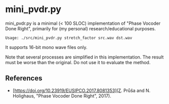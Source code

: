 # mini_pvdr.py

mini_pvdr.py is a minimal (< 100 SLOC) implementation of "Phase Vocoder Done Right", primarily for (my personal) research/educational purposes.

```
Usage: ./src/mini_pvdr.py stretch_factor src.wav dst.wav
```

It supports 16-bit mono wave files only.

Note that several processes are simplified in this implementation.  The result must be worse than the original.  Do not use it to evaluate the method.

## References

- [https://doi.org/10.23919/EUSIPCO.2017.8081353](Z. Průša and N. Holighaus, "Phase Vocoder Done Right", 2017).
